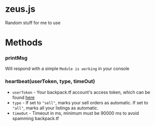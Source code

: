 # zeus.js
Random stuff for me to use

# Methods

### printMsg
Will respond with a simple `Module is working` in your console

### heartbeat(userToken, type, timeOut)
- `userToken` - Your backpack.tf account's access token, which can be found [here](https://backpack.tf/connections)
- `type` - If set to `"sell"`, marks your sell orders as automatic. If set to `"all"`, marks all your listings as automatic.
- `timeOut` - Timeout in ms, minimum must be 90000 ms to avoid spamming backpack.tf
